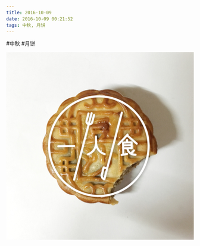 ```yaml
---
title: 2016-10-09
date: 2016-10-09 00:21:52
tags: 中秋, 月饼
---
```




#中秋 #月饼

![](/assets/images/2016/10/b2dc743940a8b3fb31f2d6ab595f428a.jpg)
